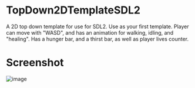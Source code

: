# TopDown2DTemplateSDL2
 A 2D top down template for use for SDL2. Use as your first template. Player can move with "WASD", and has an animation for walking, idling, and "healing". Has a hunger bar, and a thirst bar, as well as player lives counter.
 
# Screenshot
![image](https://user-images.githubusercontent.com/17791454/221486297-eb488587-f9f6-4e27-82ad-8778187ff835.png)
